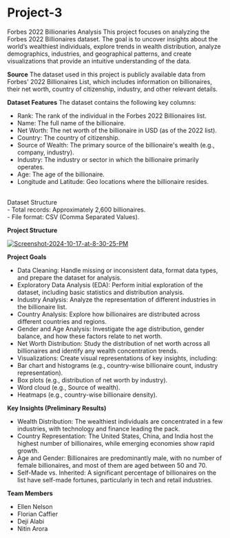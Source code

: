 # Project-3
Forbes 2022 Billionaries Analysis
This project focuses on analyzing the Forbes 2022 Billionaires dataset. The goal is to uncover insights about the world’s wealthiest individuals, explore trends in wealth distribution, analyze demographics, industries, and geographical patterns, and create visualizations that provide an intuitive understanding of the data.

**Source**
The dataset used in this project is publicly available data from Forbes' 2022 Billionaires List, which includes information on billionaires, their net worth, country of citizenship, industry, and other relevant details.

**Dataset Features**
The dataset contains the following key columns:

- Rank: The rank of the individual in the Forbes 2022 Billionaires list.<br>
- Name: The full name of the billionaire.<br>
- Net Worth: The net worth of the billionaire in USD (as of the 2022 list).<br>
- Country: The country of citizenship.<br>
- Source of Wealth: The primary source of the billionaire's wealth (e.g., company, industry).<br>
- Industry: The industry or sector in which the billionaire primarily operates.<br>
- Age: The age of the billionaire.<br>
- Longitude and Latitude: Geo locations where the billionaire resides.<br>
<br>
Dataset Structure<br>
- Total records: Approximately 2,600 billionaires.<br>
- File format: CSV (Comma Separated Values).<br>

**Project Structure**

<a href="https://ibb.co/ykCDC4b"><img src="https://i.ibb.co/Zgr3r2k/Screenshot-2024-10-17-at-8-30-25-PM.png" alt="Screenshot-2024-10-17-at-8-30-25-PM" border="0"></a>

**Project Goals**

- Data Cleaning: Handle missing or inconsistent data, format data types, and prepare the dataset for analysis.<br>
- Exploratory Data Analysis (EDA): Perform initial exploration of the dataset, including basic statistics and distribution analysis.<br>
- Industry Analysis: Analyze the representation of different industries in the billionaire list.<br>
- Country Analysis: Explore how billionaires are distributed across different countries and regions.<br>
- Gender and Age Analysis: Investigate the age distribution, gender balance, and how these factors relate to net worth.<br>
- Net Worth Distribution: Study the distribution of net worth across all billionaires and identify any wealth concentration trends.<br>
- Visualizations: Create visual representations of key insights, including:<br>
- Bar chart and histograms (e.g., country-wise billionaire count, industry representation).<br>
- Box plots (e.g., distribution of net worth by industry).<br>
- Word cloud (e.g., Source of wealth).<br>
- Heatmaps (e.g., country-wise billionaire density).<br>

**Key Insights (Preliminary Results)**

- Wealth Distribution: The wealthiest individuals are concentrated in a few industries, with technology and finance leading the pack.<br>
- Country Representation: The United States, China, and India host the highest number of billionaires, while emerging economies show rapid growth.<br>
- Age and Gender: Billionaires are predominantly male, with no number of female billionaires, and most of them are aged between 50 and 70.<br>
- Self-Made vs. Inherited: A significant percentage of billionaires on the list have self-made fortunes, particularly in tech and retail industries.<br>

**Team Members**

<ul>
  <li>Ellen Nelson</li>
  <li>Florian Caffier</li>
  <li>Deji Alabi</li>
  <li>Nitin Arora</li>
</ul>
